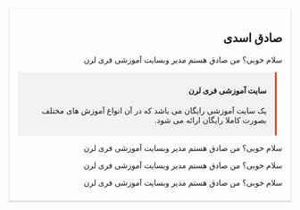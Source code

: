 <html>
<head>
<style>
aside{
 background-color: #f2f2f2;
 border-right: 3px solid #E0400F;
 padding: 5px 15px;
 margin-right:10px;
}
article{
 box-shadow: 0 1px 2px 1px #D3D2D3;
 padding:10px 15px;
}
</style>
</head>
<body dir="rtl">

<article>

<h1>صادق اسدی</h1>
<p>سلام خوبی؟ من صادق هستم مدیر وبسایت آموزشی فری لرن</p>

<aside>
  <h4>سایت آموزشی فری لرن</h4>
  <p>یک سایت آموزشی رایگان می باشد که در آن انواع آموزش های مختلف بصورت کاملا رایگان ارائه می شود.</p>
</aside>

<p>سلام خوبی؟ من صادق هستم مدیر وبسایت آموزشی فری لرن</p>
<p>سلام خوبی؟ من صادق هستم مدیر وبسایت آموزشی فری لرن</p>
<p>سلام خوبی؟ من صادق هستم مدیر وبسایت آموزشی فری لرن</p>

</article>

</body>
</html>
